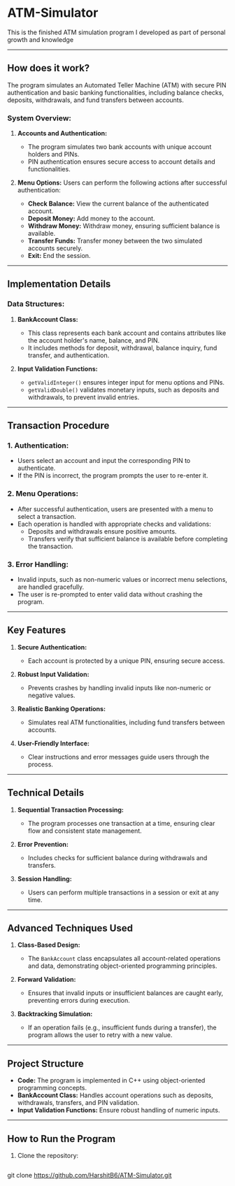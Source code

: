 # ATM-Simulator

This is the finished ATM simulation program I developed as part of personal growth and knowledge 

---

## How does it work?

The program simulates an Automated Teller Machine (ATM) with secure PIN authentication and basic banking functionalities, including balance checks, deposits, withdrawals, and fund transfers between accounts.

### System Overview:

1. **Accounts and Authentication:**
   - The program simulates two bank accounts with unique account holders and PINs.
   - PIN authentication ensures secure access to account details and functionalities.

2. **Menu Options:**
   Users can perform the following actions after successful authentication:
   - **Check Balance:** View the current balance of the authenticated account.
   - **Deposit Money:** Add money to the account.
   - **Withdraw Money:** Withdraw money, ensuring sufficient balance is available.
   - **Transfer Funds:** Transfer money between the two simulated accounts securely.
   - **Exit:** End the session.

---

## Implementation Details

### Data Structures:

1. **BankAccount Class:**
   - This class represents each bank account and contains attributes like the account holder's name, balance, and PIN.
   - It includes methods for deposit, withdrawal, balance inquiry, fund transfer, and authentication.

2. **Input Validation Functions:**
   - `getValidInteger()` ensures integer input for menu options and PINs.
   - `getValidDouble()` validates monetary inputs, such as deposits and withdrawals, to prevent invalid entries.

---

## Transaction Procedure

### 1. Authentication:
   - Users select an account and input the corresponding PIN to authenticate.
   - If the PIN is incorrect, the program prompts the user to re-enter it.

### 2. Menu Operations:
   - After successful authentication, users are presented with a menu to select a transaction.
   - Each operation is handled with appropriate checks and validations:
     - Deposits and withdrawals ensure positive amounts.
     - Transfers verify that sufficient balance is available before completing the transaction.

### 3. Error Handling:
   - Invalid inputs, such as non-numeric values or incorrect menu selections, are handled gracefully.
   - The user is re-prompted to enter valid data without crashing the program.

---

## Key Features

1. **Secure Authentication:**
   - Each account is protected by a unique PIN, ensuring secure access.

2. **Robust Input Validation:**
   - Prevents crashes by handling invalid inputs like non-numeric or negative values.

3. **Realistic Banking Operations:**
   - Simulates real ATM functionalities, including fund transfers between accounts.

4. **User-Friendly Interface:**
   - Clear instructions and error messages guide users through the process.

---

## Technical Details

1. **Sequential Transaction Processing:**
   - The program processes one transaction at a time, ensuring clear flow and consistent state management.

2. **Error Prevention:**
   - Includes checks for sufficient balance during withdrawals and transfers.

3. **Session Handling:**
   - Users can perform multiple transactions in a session or exit at any time.

---

## Advanced Techniques Used

1. **Class-Based Design:**
   - The `BankAccount` class encapsulates all account-related operations and data, demonstrating object-oriented programming principles.

2. **Forward Validation:**
   - Ensures that invalid inputs or insufficient balances are caught early, preventing errors during execution.

3. **Backtracking Simulation:**
   - If an operation fails (e.g., insufficient funds during a transfer), the program allows the user to retry with a new value.

---

## Project Structure

- **Code:** The program is implemented in C++ using object-oriented programming concepts.
- **BankAccount Class:** Handles account operations such as deposits, withdrawals, transfers, and PIN validation.
- **Input Validation Functions:** Ensure robust handling of numeric inputs.

---

## How to Run the Program

1. Clone the repository:
   ```bash
  git clone https://github.com/HarshitB6/ATM-Simulator.git


